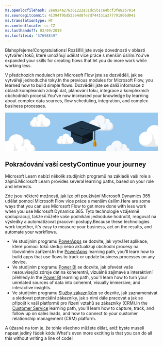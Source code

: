 ```yaml
---
ms.openlocfilehash: 2ee924a276361222a31dc5b1ce4bcf3fe82b7814
ms.sourcegitcommit: 41394f9bd523e4d8fe7d7441b1a277791806d041
ms.translationtype: HT
ms.contentlocale: cs-CZ
ms.lasthandoff: 03/09/2019
ms.locfileid: "57698849"
---
```

<span data-ttu-id="4e403-101">Blahopřejeme!</span><span class="sxs-lookup"><span data-stu-id="4e403-101">Congratulations!</span></span> <span data-ttu-id="4e403-102">Rozšířili jste svoje dovednosti v oblasti vytváření toků, které umožňují udělat více práce s menším úsilím.</span><span class="sxs-lookup"><span data-stu-id="4e403-102">You've expanded your skills for creating flows that let you do more work while working less.</span></span>

<span data-ttu-id="4e403-103">V předchozích modulech pro Microsoft Flow jste se dozvěděli, jak se vytvářejí jednoduché toky.</span><span class="sxs-lookup"><span data-stu-id="4e403-103">In the previous modules for Microsoft Flow, you learned how to build simple flows.</span></span> <span data-ttu-id="4e403-104">Dozvěděli jste se další informace z oblastí komplexních zdrojů dat, plánování toku, integrace a komplexních obchodních procesů.</span><span class="sxs-lookup"><span data-stu-id="4e403-104">You've now increased your knowledge by learning about complex data sources, flow scheduling, integration, and complex business processes.</span></span>

![Blahopřejeme](../media/6-heading.png)

## <a name="continue-your-journey"></a><span data-ttu-id="4e403-106">Pokračování vaší cesty</span><span class="sxs-lookup"><span data-stu-id="4e403-106">Continue your journey</span></span>

<span data-ttu-id="4e403-107">Microsoft Learn nabízí několik studijních programů na základě vaší role a zájmů.</span><span class="sxs-lookup"><span data-stu-id="4e403-107">Microsoft Learn provides several learning paths, based on your role and interests.</span></span>

<span data-ttu-id="4e403-108">Zde jsou některé možnosti, jak lze při používání Microsoft Dynamics 365 udělat pomocí Microsoft Flow více práce s menším úsilím.</span><span class="sxs-lookup"><span data-stu-id="4e403-108">Here are some ways that you can use Microsoft Flow to get more done with less work when you use Microsoft Dynamics 365.</span></span> <span data-ttu-id="4e403-109">Tyto technologie vzájemně spolupracují, takže můžete vaše podnikání jednoduše hodnotit, reagovat na výsledky a automatizovat pracovní postupy.</span><span class="sxs-lookup"><span data-stu-id="4e403-109">Because these technologies work together, it's easy to measure your business, act on the results, and automate your workflows.</span></span>

- <span data-ttu-id="4e403-110">Ve studijním programu [PowerApps](https://docs.microsoft.com/learn/paths/create-powerapps/) se dozvíte, jak vytvářet aplikace, které pomocí toků sledují nebo aktualizují obchodní procesy na libovolném zařízení.</span><span class="sxs-lookup"><span data-stu-id="4e403-110">In the [PowerApps](https://docs.microsoft.com/learn/paths/create-powerapps/) learning path, you'll learn how to build apps that use flows to track or update business processes on any device.</span></span>
- <span data-ttu-id="4e403-111">Ve studijním programu [Power BI](https://docs.microsoft.com/learn/modules/get-started-with-power-bi/) se dozvíte, jak převést vaše nesouvisející zdroje dat na koherentní, vizuálně zajímavé a interaktivní přehledy.</span><span class="sxs-lookup"><span data-stu-id="4e403-111">In the [Power BI](https://docs.microsoft.com/learn/modules/get-started-with-power-bi/) learning path, you'll learn how to turn your unrelated sources of data into coherent, visually immersive, and interactive insights.</span></span>
- <span data-ttu-id="4e403-112">Ve studijním programu [Služby zákazníkům](https://docs.microsoft.com/learn/modules/get-started-with-dynamics-365-for-customer-service/index) se dozvíte, jak zaznamenávat a sledovat potenciální zákazníky, jak s nimi dále pracovat a jak se připojit k vaší platformě pro řízení vztahů se zákazníky (CRM).</span><span class="sxs-lookup"><span data-stu-id="4e403-112">In the [Customer Service](https://docs.microsoft.com/learn/modules/get-started-with-dynamics-365-for-customer-service/index) learning path, you'll learn how to capture, track, and follow up on sales leads, and how to connect to your customer relationship management (CRM) platform.</span></span>

<span data-ttu-id="4e403-113">A úžasné na tom je, že tohle všechno můžete dělat, aniž byste museli napsat jediný řádek kódu!</span><span class="sxs-lookup"><span data-stu-id="4e403-113">What's even more exciting is that you can do all this without writing a line of code!</span></span>
